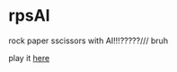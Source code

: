 rpsAI
=====

rock paper sscissors with AI!!!?????/// bruh

play it <a href="http://clairemily.github.io/rpsAI">here</a>
